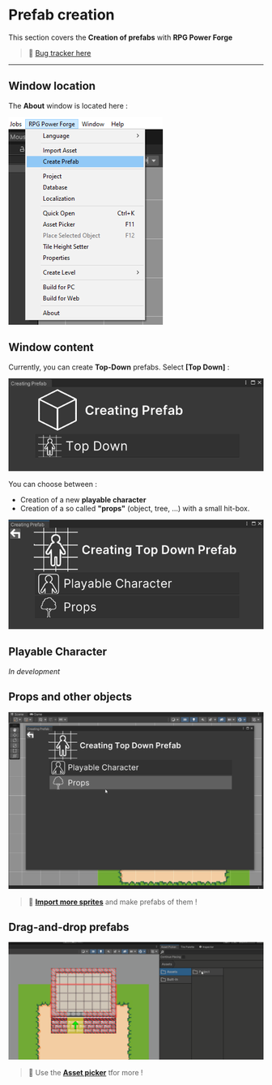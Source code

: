 # Prefab creation

This section covers the **Creation of prefabs** with **RPG Power Forge**

> 🐞 [Bug tracker here](https://trello.com/b/PIzgsYov/rpg-power-forge-road-map)

---
## Window location

The **About** window is located here : 

![window_location.png](./../media/create_prefab/window_location.png)

## Window content

Currently, you can create **Top-Down** prefabs. Select **[Top Down]** :

![window.png](./../media/create_prefab/window.png)

You can choose between :
* Creation of a new **playable character**
* Creation of a so called **"props"** (object, tree, ...) with a small hit-box.

![window_topdown.png](./../media/create_prefab/window_topdown.png)

## Playable Character

*In development*

## Props and other objects

![create_props.gif](./../media/create_prefab/create_props.gif)

> 🐲 **[Import more sprites](./import_sprites.md)** and make prefabs of them !

## Drag-and-drop prefabs

![place_prefabs.gif](./../media/create_prefab/place_prefabs.gif)

> 🐲 Use the **[Asset picker](./place_props.md)** tfor more !